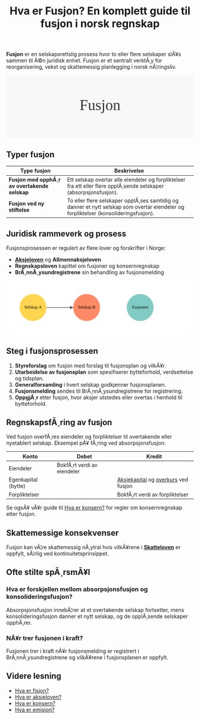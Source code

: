 ﻿---
title: "Hva er Fusjon? En komplett guide til fusjon i norsk regnskap"
meta_title: "Hva er Fusjon? En komplett guide til fusjon i norsk regnskap"
meta_description: '**Fusjon** er en selskapsrettslig prosess hvor to eller flere selskaper slÃ¥s sammen til Ã©n juridisk enhet. Fusjon er et sentralt verktÃ¸y for reorganisering, ...'
slug: fusjon
type: blog
layout: pages/single
---

**Fusjon** er en selskapsrettslig prosess hvor to eller flere selskaper slÃ¥s sammen til Ã©n juridisk enhet. Fusjon er et sentralt verktÃ¸y for reorganisering, vekst og skattemessig planlegging i norsk nÃ¦ringsliv.

![Fusjon](fusjon-image.svg)

## Typer fusjon

| Type fusjon                                    | Beskrivelse                                                                                                   |
|------------------------------------------------|---------------------------------------------------------------------------------------------------------------|
| **Fusjon med opphÃ¸r av overtakende selskap**   | Ett selskap overtar alle eiendeler og forpliktelser fra ett eller flere opplÃ¸sende selskaper (absorpsjonsfusjon). |
| **Fusjon ved ny stiftelse**                    | To eller flere selskaper opplÃ¸ses samtidig og danner et nytt selskap som overtar eiendeler og forpliktelser (konsolideringsfusjon). |

## Juridisk rammeverk og prosess

Fusjonsprosessen er regulert av flere lover og forskrifter i Norge:

* **[Aksjeloven](/blogs/regnskap/hva-er-aksjeloven "Hva er Aksjeloven? Regler for Aksjeselskaper i Norge")** og **Allmennaksjeloven**
* **Regnskapsloven** kapittel om fusjoner og konsernregnskap
* **BrÃ¸nnÃ¸ysundregistrene** sin behandling av fusjonsmelding

![Fusjonsprosess](fusjon-prosess.svg)

## Steg i fusjonsprosessen

1. **Styreforslag** om fusjon med forslag til fusjonsplan og vilkÃ¥r.
2. **Utarbeidelse av fusjonsplan** som spesifiserer bytteforhold, verdsettelse og tidsplan.
3. **Generalforsamling** i hvert selskap godkjenner fusjonsplanen.
4. **Fusjonsmelding** sendes til BrÃ¸nnÃ¸ysundregistrene for registrering.
5. **OppgjÃ¸r** etter fusjon, hvor aksjer utstedes eller overtas i henhold til bytteforhold.

## RegnskapsfÃ¸ring av fusjon

Ved fusjon overfÃ¸res eiendeler og forpliktelser til overtakende eller nyetablert selskap. Eksempel pÃ¥ fÃ¸ring ved absorpsjonsfusjon:

| Konto                | Debet                      | Kredit            |
|----------------------|----------------------------|-------------------|
| Eiendeler            | BokfÃ¸rt verdi av eiendeler |                   |
| Egenkapital (bytte)  |                            | [Aksjekapital](/blogs/regnskap/hva-er-aksjekapital "Hva er Aksjekapital? Krav og Forklaring") og [overkurs](/blogs/regnskap/hva-er-overkurs "Hva er Overkurs? En Guide til Overkurs i Regnskap") ved fusjon |
| Forpliktelser        |                            | BokfÃ¸rt verdi av forpliktelser |

Se ogsÃ¥ vÃ¥r guide til [Hva er konsern?](/blogs/regnskap/hva-er-konsern "Hva er Konsern? Komplett Guide til Konsernstrukturer") for regler om konsernregnskap etter fusjon.

## Skattemessige konsekvenser

Fusjon kan vÃ¦re skattemessig nÃ¸ytral hvis vilkÃ¥rene i **[Skatteloven](/blogs/regnskap/hva-er-skatteloven "Hva er Skatteloven? Komplett Guide til Norsk Skattelovgivning")** er oppfylt, sÃ¦rlig ved kontinuitetsprinsippet.

## Ofte stilte spÃ¸rsmÃ¥l

### Hva er forskjellen mellom absorpsjonsfusjon og konsolideringsfusjon?

Absorpsjonsfusjon innebÃ¦rer at et overtakende selskap fortsetter, mens konsolideringsfusjon danner et nytt selskap, og de opplÃ¸sende selskaper opphÃ¸rer.

### NÃ¥r trer fusjonen i kraft?

Fusjonen trer i kraft nÃ¥r fusjonsmelding er registrert i BrÃ¸nnÃ¸ysundregistrene og vilkÃ¥rene i fusjonsplanen er oppfylt.

## Videre lesning

* [Hva er fisjon?](/blogs/regnskap/hva-er-fisjon "Hva er Fisjon? Guide til Fisjon i Norsk Regnskap")
* [Hva er aksjeloven?](/blogs/regnskap/hva-er-aksjeloven "Hva er Aksjeloven? Regler for Aksjeselskaper i Norge")
* [Hva er konsern?](/blogs/regnskap/hva-er-konsern "Hva er Konsern? Komplett Guide til Konsernstrukturer")
* [Hva er emisjon?](/blogs/regnskap/emisjon "Hva er Emisjon? En komplett guide til kapitalforhÃ¸yelse og aksjeutstedelse")







